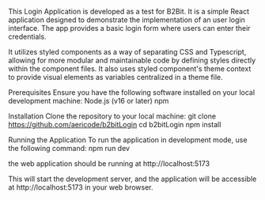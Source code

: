 This Login Application is developed as a test for B2Bit. It is a simple React application designed to demonstrate the implementation of an user login interface. The app provides a basic login form where users can enter their credentials.

It utilizes styled components as a way of separating CSS and Typescript, allowing for more modular and maintainable code by defining styles directly within the component files.
It also uses styled component's theme context to provide visual elements as variables centralized in a theme file.

Prerequisites
Ensure you have the following software installed on your local development machine:
Node.js (v16 or later)
npm

Installation
Clone the repository to your local machine:
git clone https://github.com/aericode/b2bitLogin
cd b2bitLogin
npm install

Running the Application
To run the application in development mode, use the following command:
npm run dev

the web application should be running at http://localhost:5173

This will start the development server, and the application will be accessible at http://localhost:5173 in your web browser.
